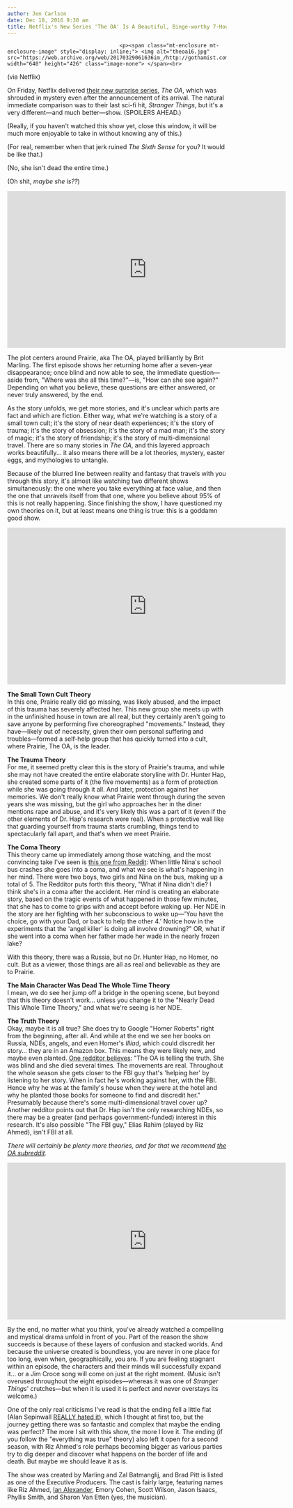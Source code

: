 ```yaml
---
author: Jen Carlson
date: Dec 18, 2016 9:30 am
title: Netflix's New Series 'The OA' Is A Beautiful, Binge-worthy 7-Hour Movie
---
```


	
										<p><span class="mt-enclosure mt-enclosure-image" style="display: inline;"> <img alt="theoa16.jpg" src="https://web.archive.org/web/20170329061636im_/http://gothamist.com/attachments/arts_jen/theoa16.jpg" width="640" height="426" class="image-none"> </span><br>
<span class="photo_caption">(via Netflix)</span></p>

<p>On Friday, Netflix delivered <a href="https://web.archive.org/web/20170329061636/http://laist.com/2016/12/12/netflix_oa.php">their new surprise series</a>, <em>The OA</em>, which was shrouded in mystery even after the announcement of its arrival. The natural immediate comparison was to their last sci-fi hit, <em>Stranger Things</em>, but it&apos;s a very different&#x2014;and much better&#x2014;show. (SPOILERS AHEAD.)</p>

<p>(Really, if you haven&apos;t watched this show yet, close this window, it will be much more enjoyable to take in without knowing any of this.)</p>

<p>(For real, remember when that jerk ruined <em>The Sixth Sense</em> for you? It would be like that.)</p>

<p>(No, she isn&apos;t dead the entire time.)</p>

<p>(Oh shit, <em>maybe she is??</em>)</p>

<p><iframe width="640" height="360" src="https://web.archive.org/web/20170329061636if_/https://www.youtube.com/embed/sdltVQOSK50" frameborder="0" allowfullscreen></iframe></p>

<p>The plot centers around Prairie, aka The OA, played brilliantly by Brit Marling. The first episode shows her returning home after a seven-year disappearance; once blind and now able to see, the immediate question&#x2014;aside from, &quot;Where was she all this time?&quot;&#x2014;is, &quot;How can she see again?&quot; Depending on what you believe, these questions are either answered, or never truly answered, by the end.</p>

<p>As the story unfolds, we get more stories, and it&apos;s unclear which parts are fact and which are fiction. Either way, what we&apos;re watching is a story of a small town cult; it&apos;s the story of near death experiences; it&apos;s the story of trauma; it&apos;s the story of obsession; it&apos;s the story of a mad man; it&apos;s the story of magic; it&apos;s the story of friendship; it&apos;s the story of multi-dimensional travel. There are so many stories in <em>The OA</em>, and this layered approach works beautifully... it also means there will be a lot theories, mystery, easter eggs, and mythologies to untangle.</p>

<p>Because of the blurred line between reality and fantasy that travels with you through this story, it&apos;s almost like watching two different shows simultaneously: the one where you take everything at face value, and then the one that unravels itself from that one, where you believe about 95% of this is not really happening. Since finishing the show, I have questioned my own theories on it, but at least means one thing is true: this is a goddamn good show. </p>

<p><iframe width="640" height="360" src="https://web.archive.org/web/20170329061636if_/https://www.youtube.com/embed/u36OoXyHHXw" frameborder="0" allowfullscreen></iframe></p>

<p><strong>The Small Town Cult Theory</strong> <br>
In this one, Prairie really did go missing, was likely abused, and the impact of this trauma has severely affected her. This new group she meets up with in the unfinished house in town are all real, but they certainly aren&apos;t going to save anyone by performing five choreographed &quot;movements.&quot; Instead, they have&#x2014;likely out of necessity, given their own personal suffering and troubles&#x2014;formed a self-help group that has quickly turned into a cult, where Prairie, The OA, is the leader.</p>

<p><strong>The Trauma Theory</strong><br>
For me, it seemed pretty clear this is the story of Prairie&apos;s trauma, and while she may not have created the entire elaborate storyline with Dr. Hunter Hap, she created some parts of it (the five movements) as a form of protection while she was going through it all. And later, protection against her memories. We don&apos;t really know what Prairie went through during the seven years she was missing, but the girl who approaches her in the diner mentions rape and abuse, and it&apos;s very likely this was a part of it (even if the other elements of Dr. Hap&apos;s research were real). When a protective wall like that guarding yourself from trauma starts crumbling, things tend to spectacularly fall apart, and that&apos;s when we meet Prairie. </p>

<p><strong>The Coma Theory</strong><br>
This theory came up immediately among those watching, and the most convincing take I&apos;ve seen is <a href="https://web.archive.org/web/20170329061636/https://www.reddit.com/r/TheOA/comments/5iyqx3/spoilers_whats_really_happened_to_the_oa_my_theory/">this one from Reddit</a>: When little Nina&apos;s school bus crashes she goes into a coma, and what we see is what&apos;s happening in her mind. There were two boys, two girls and Nina on the bus, making up a total of 5. The Redditor puts forth this theory, &quot;What if Nina didn&apos;t die?  I think she&apos;s in a coma after the accident. Her mind is creating an elaborate story, based on the tragic events of what happened in those few minutes, that she has to come to grips with and accept before waking up. Her NDE in the story are her fighting with her subconscious to wake up&#x2014;&apos;You have the choice, go with your Dad, or back to help the other 4.&apos; Notice how in the experiments that the &apos;angel killer&apos; is doing all involve drowning?&quot; OR, what if she went into a coma when her father made her wade in the nearly frozen lake? </p>

<p>With this theory, there was a Russia, but no Dr. Hunter Hap, no Homer, no cult. But as a viewer, those things are all as real and believable as they are to Prairie.</p>

<p><strong>The Main Character Was Dead The Whole Time Theory</strong><br>
I mean, we do see her jump off a bridge in the opening scene, but beyond that this theory doesn&apos;t work... unless you change it to the &quot;Nearly Dead This Whole Time Theory,&quot; and what we&apos;re seeing is her NDE.</p>

<p><strong>The Truth Theory</strong><br>
Okay, maybe it is all true? She does try to Google &quot;Homer Roberts&quot; right from the beginning, after all. And while at the end we see her books on Russia, NDEs, angels, and even Homer&apos;s <em>Illiad</em>, which could discredit her story... they are in an Amazon box. This means they were likely new, and maybe even planted. <a href="https://web.archive.org/web/20170329061636/https://www.reddit.com/r/TheOA/comments/5ivpm7/so_am_i_the_only_one_that_got_it_spoilers/">One redditor believes</a>: &quot;The OA is telling the truth. She was blind and she died several times. The movements are real. Throughout the whole season she gets closer to the FBI guy that&apos;s &apos;helping her&apos; by listening to her story. When in fact he&apos;s working against her, with the FBI. Hence why he was at the family&apos;s house when they were at the hotel and why he planted those books for someone to find and discredit her.&quot; Presumably because there&apos;s some multi-dimensional travel cover up? Another redditor points out that Dr. Hap isn&apos;t the only researching NDEs, so there may be a greater (and perhaps government-funded) interest in this research. It&apos;s also possible &quot;The FBI guy,&quot;  Elias Rahim (played by Riz Ahmed), isn&apos;t FBI at all.</p>

<p><em>There will certainly be plenty more theories, and for that we recommend <a href="https://web.archive.org/web/20170329061636/https://www.reddit.com/r/TheOA/">the OA subreddit</a>.</em></p>

<p><iframe width="640" height="360" src="https://web.archive.org/web/20170329061636if_/https://www.youtube.com/embed/DvHJtez2IlY" frameborder="0" allowfullscreen></iframe></p>

<p>By the end, no matter what you think, you&apos;ve already watched a compelling and mystical drama unfold in front of you. Part of the reason the show succeeds is because of these layers of confusion and stacked worlds. And because the universe created is boundless, you are never in one place for too long, even when, geographically, you are. If you are feeling stagnant within an episode, the characters and their minds will successfully expand it... or a Jim Croce song will come on just at the right moment. (Music isn&apos;t overused throughout the eight episodes&#x2014;whereas it was one of <em>Stranger Things</em>&apos; crutches&#x2014;but when it is used it is perfect and never overstays its welcome.)</p>

<p>One of the only real criticisms I&apos;ve read is that the ending fell a little flat (Alan Sepinwall <a href="https://web.archive.org/web/20170329061636/http://uproxx.com/sepinwall/the-oa-netflix-review/2/">REALLY hated it</a>), which I thought at first too, but the journey getting there was so fantastic and complex that maybe the ending was perfect? The more I sit with this show, the more I love it. The ending (if you follow the &quot;everything was true&quot; theory) also left it open for a second season, with Riz Ahmed&apos;s role perhaps becoming bigger as various parties try to dig deeper and discover what happens on the border of life and death. But maybe we should leave it as is.</p>

<p>The show was created by Marling and Zal Batmanglij, and Brad Pitt is listed as one of the Executive Producers. The cast is fairly large, featuring names like Riz Ahmed, <a href="https://web.archive.org/web/20170329061636/https://www.romper.com/p/who-plays-buck-vu-in-the-oa-ian-alexander-is-up-coming-actor-24851">Ian Alexander</a>, Emory Cohen, Scott Wilson, Jason Isaacs, Phyllis Smith, and Sharon Van Etten (yes, the musician).</p>					
										
									
				